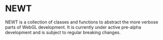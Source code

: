 # NEWT

NEWT is a collection of classes and functions to abstract the more verbose parts of WebGL development. It is currently under active pre-alpha development and is subject to regular breaking changes.
